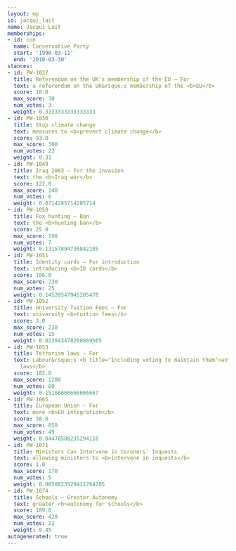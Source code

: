 ```yaml
---
layout: mp
id: jacqui_lait
name: Jacqui Lait
memberships:
- id: con
  name: Conservative Party
  start: '1998-03-11'
  end: '2010-03-30'
stances:
- id: PW-1027
  title: Referendum on the UK's membership of the EU — For
  text: a referendum on the UK&rsquo;s membership of the <b>EU</b>
  score: 10.0
  max_score: 30
  num_votes: 3
  weight: 0.3333333333333333
- id: PW-1030
  title: Stop climate change
  text: measures to <b>prevent climate change</b>
  score: 93.0
  max_score: 300
  num_votes: 22
  weight: 0.31
- id: PW-1049
  title: Iraq 2003 — For the invasion
  text: the <b>Iraq war</b>
  score: 122.0
  max_score: 140
  num_votes: 6
  weight: 0.8714285714285714
- id: PW-1050
  title: Fox hunting — Ban
  text: the <b>hunting ban</b>
  score: 25.0
  max_score: 190
  num_votes: 7
  weight: 0.13157894736842105
- id: PW-1051
  title: Identity cards — For introduction
  text: introducing <b>ID cards</b>
  score: 106.0
  max_score: 730
  num_votes: 25
  weight: 0.14520547945205478
- id: PW-1052
  title: University Tuition Fees — For
  text: university <b>tuition fees</b>
  score: 3.0
  max_score: 230
  num_votes: 15
  weight: 0.013043478260869565
- id: PW-1053
  title: Terrorism laws — For
  text: Labour&rsquo;s <b title="Including voting to maintain them">anti-terrorism
    laws</b>
  score: 182.0
  max_score: 1200
  num_votes: 80
  weight: 0.15166666666666667
- id: PW-1065
  title: European Union — For
  text: more <b>EU integration</b>
  score: 38.0
  max_score: 850
  num_votes: 49
  weight: 0.04470588235294118
- id: PW-1071
  title: Ministers Can Intervene in Coroners' Inquests
  text: allowing ministers to <b>intervene in inquests</b>
  score: 1.0
  max_score: 170
  num_votes: 5
  weight: 0.0058823529411764705
- id: PW-1074
  title: Schools — Greater Autonomy
  text: greater <b>autonomy for schools</b>
  score: 189.0
  max_score: 420
  num_votes: 22
  weight: 0.45
autogenerated: true
---
```


